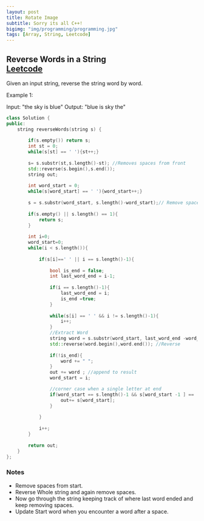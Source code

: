 ```yaml
---
layout: post
title: Rotate Image
subtitle: Sorry its all C++!
bigimg: "img/programming/programming.jpg"
tags: [Array, String, Leetcode]
---
```


## **Reverse Words in a String** <br/>[Leetcode](https://leetcode.com/problems/reverse-words-in-a-string/)

Given an input string, reverse the string word by word.

Example 1:

Input: "the sky is blue"
Output: "blue is sky the"

```cpp
class Solution {
public:
    string reverseWords(string s) {
        
        if(s.empty()) return s;
        int st = 0;
        while(s[st] == ' '){st++;}
        
        s= s.substr(st,s.length()-st); //Removes spaces from front
        std::reverse(s.begin(),s.end());
        string out;
        
        int word_start = 0;
        while(s[word_start] == ' '){word_start++;}
    
        s = s.substr(word_start, s.length()-word_start);// Remove spaces from back
        
        if(s.empty() || s.length() == 1){
            return s;
        }
        
        int i=0;
        word_start=0;
        while(i < s.length()){
            
            if(s[i]==' ' || i == s.length()-1){
                
                bool is_end = false;
                int last_word_end = i-1;
                
                if(i == s.length()-1){
                    last_word_end = i;
                    is_end =true;
                }
                
                while(s[i] == ' ' && i != s.length()-1){
                    i++;
                }
                //Extract Word
                string word = s.substr(word_start, last_word_end -word_start+1); 
                std::reverse(word.begin(),word.end()); //Reverse
           
                if(!is_end){
                    word += " ";
                }
                out += word ; //append to result
                word_start = i;

                //corner case when a single letter at end
                if(word_start == s.length()-1 && s[word_start -1 ] == ' '){}
                    out+= s[word_start];
                }
               
            }
            
            i++;
        }
        
        return out;
    }
};
```

### **Notes**

* Remove spaces from start.
* Reverse Whole string and again remove spaces.
* Now go through the string keeping track of where last word ended and keep removing spaces.
* Update Start word when you encounter a word after a space.
